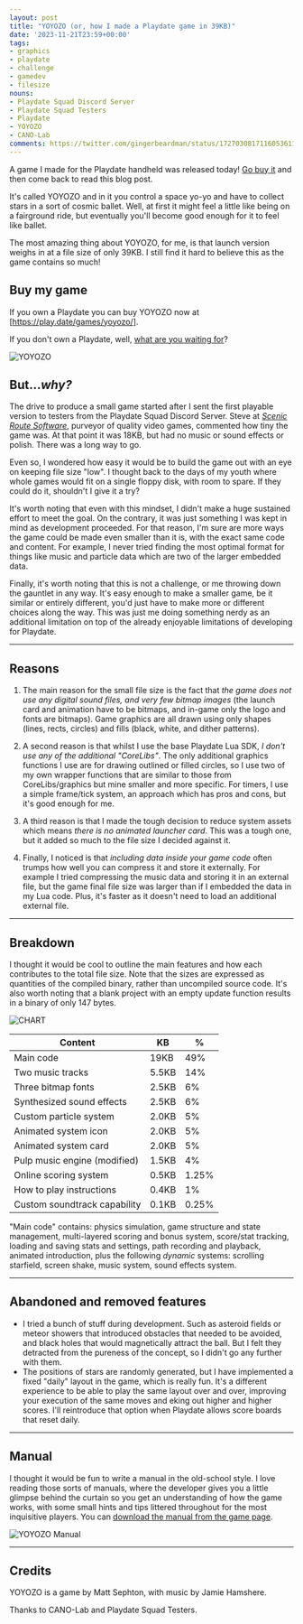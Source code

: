 ```yaml
---
layout: post
title: "YOYOZO (or, how I made a Playdate game in 39KB)"
date: '2023-11-21T23:59+00:00'
tags:
- graphics
- playdate
- challenge
- gamedev
- filesize
nouns:
- Playdate Squad Discord Server
- Playdate Squad Testers
- Playdate
- YOYOZO
- CANO-Lab
comments: https://twitter.com/gingerbeardman/status/1727030817116053611
---
```


A game I made for the Playdate handheld was released today! [Go buy it](https://play.date/games/yoyozo/) and then come back to read this blog post.

It's called YOYOZO and in it you control a space yo-yo and have to collect stars in a sort of cosmic ballet. Well, at first it might feel a little like being on a fairground ride, but eventually you'll become good enough for it to feel like ballet.

The most amazing thing about YOYOZO, for me, is that launch version weighs in at a file size of only 39KB. I still find it hard to believe this as the game contains so much!

## Buy my game

If you own a Playdate you can buy YOYOZO now at [https://play.date/games/yoyozo/].

If you don't own a Playdate, well, [what are you waiting for](https://play.date)?

![YOYOZO](https://cdn.gingerbeardman.com/images/posts/yoyozo-teaser.gif#playdate)

## But...*why?*

The drive to produce a small game started after I sent the first playable version to testers from the Playdate Squad Discord Server. Steve at [*Scenic Route Software*](http://scenicroutesoftware.com), purveyor of quality video games, commented how tiny the game was. At that point it was 18KB, but had no music or sound effects or polish. There was a long way to go. 

Even so, I wondered how easy it would be to build the game out with an eye on keeping file size "low". I thought back to the days of my youth where whole games would fit on a single floppy disk, with room to spare. If they could do it, shouldn't I give it a try?

It's worth noting that even with this mindset, I didn't make a huge sustained effort to meet the goal. On the contrary, it was just something I was kept in mind as development proceeded. For that reason, I'm sure are more ways the game could be made even smaller than it is, with the exact same code and content. For example, I never tried finding the most optimal format for things like music and particle data which are two of the larger embedded data.

Finally, it's worth noting that this is not a challenge, or me throwing down the gauntlet in any way. It's easy enough to make a smaller game, be it similar or entirely different, you'd just have to make more or different choices along the way. This was just me doing something nerdy as an additional limitation on top of the already enjoyable limitations of developing for Playdate.

----

## Reasons

1. The main reason for the small file size is the fact that *the game does not use any digital sound files, and very few bitmap images* (the launch card and animation have to be bitmaps, and in-game only the logo and fonts are bitmaps). Game graphics are all drawn using only shapes (lines, rects, circles) and fills (black, white, and dither patterns).

2. A second reason is that whilst I use the base Playdate Lua SDK, *I don't use any of the additional "CoreLibs"*. The only additional graphics functions I use are for drawing outlined or filled circles, so I use two of my own wrapper functions that are similar to those from CoreLibs/graphics but mine smaller and more specific. For timers, I use a simple frame/tick system, an approach which has pros and cons, but it's good enough for me.

3. A third reason is that I made the tough decision to reduce system assets which means *there is no animated launcher card*. This was a tough one, but it added so much to the file size I decided against it.

4. Finally, I noticed is that *including data inside your game code* often trumps how well you can compress it and store it externally. For example I tried compressing the music data and storing it in an external file, but the game final file size was larger than if I embedded the data in my Lua code. Plus, it's faster as it doesn't need to load an additional external file.

---

## Breakdown

I thought it would be cool to outline the main features and how each contributes to the total file size. Note that the sizes are expressed as quantities of the compiled binary, rather than uncompiled source code. It's also worth noting that a blank project with an empty update function results in a binary of only 147 bytes.

![CHART](https://cdn.gingerbeardman.com/images/posts/yoyozo-chart.png)

|Content|KB|%|
|-------------|--|--|
|Main code| 19KB | 49%|
|Two music tracks | 5.5KB| 14%|
|Three bitmap fonts | 2.5KB| 6%|
|Synthesized sound effects| 2.5KB| 6%|
|Custom particle system | 2.0KB| 5%|
|Animated system icon | 2.0KB| 5%|
|Animated system card | 2.0KB| 5%|
|Pulp music engine (modified) | 1.5KB| 4%|
|Online scoring system| 0.5KB| 1.25%|
|How to play instructions | 0.4KB| 1%|
|Custom soundtrack capability | 0.1KB| 0.25%|

"Main code" contains: physics simulation, game structure and state management, multi-layered scoring and bonus system, score/stat tracking, loading and saving stats and settings, path recording and playback, animated introduction, plus the following *dynamic* systems: scrolling starfield, screen shake, music system, sound effects system.

----

## Abandoned and removed features

- I tried a bunch of stuff during development. Such as asteroid fields or meteor showers that introduced obstacles that needed to be avoided, and black holes that would magnetically attract the ball. But I felt they detracted from the pureness of the concept, so I didn't go any further with them.
- The positions of stars are randomly generated, but I have implemented a fixed "daily" layout in the game, which is really fun. It's a different experience to be able to play the same layout over and over, improving your execution of the same moves and eking out higher and higher scores. I'll reintroduce that option when Playdate allows score boards that reset daily.

----

## Manual

I thought it would be fun to write a manual in the old-school style. I love reading those sorts of manuals, where the developer gives you a little glimpse behind the curtain so you get an understanding of how the game works, with some small hints and tips littered throughout for the most inquisitive players. You can [download the manual from the game page](https://play.date/games/yoyozo/).

![YOYOZO Manual](https://cdn.gingerbeardman.com/images/posts/yoyozo-manual.png)

----

## Credits

YOYOZO is a game by Matt Sephton, with music by Jamie Hamshere.

Thanks to CANO-Lab and Playdate Squad Testers.
